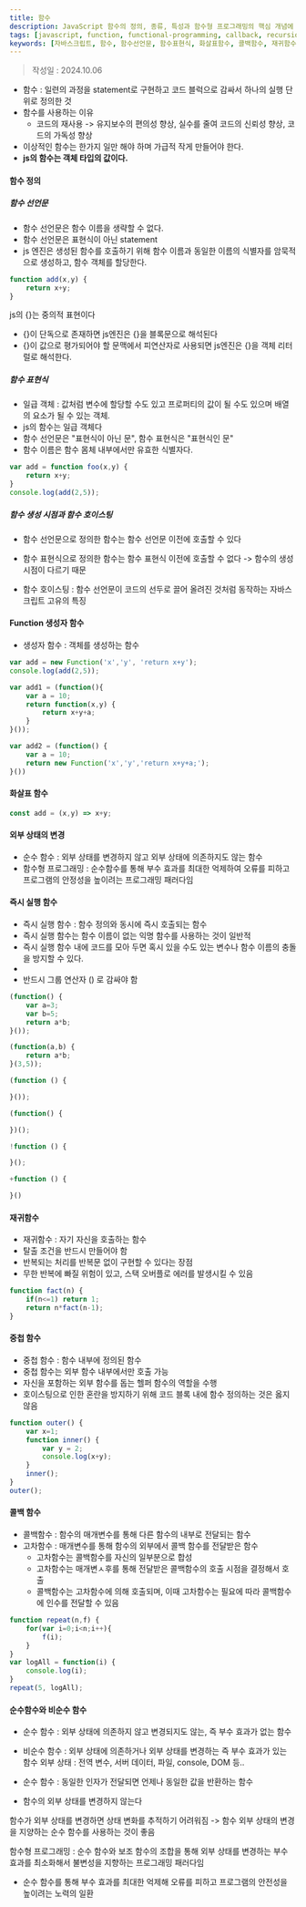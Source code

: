 ```yaml
---
title: 함수
description: JavaScript 함수의 정의, 종류, 특성과 함수형 프로그래밍의 핵심 개념에 대한 종합적인 가이드
tags: [javascript, function, functional-programming, callback, recursion]
keywords: [자바스크립트, 함수, 함수선언문, 함수표현식, 화살표함수, 콜백함수, 재귀함수, 순수함수, 함수형프로그래밍]
---
```


>작성일 : 2024.10.06

- 함수 : 일련의 과정을 statement로 구현하고 코드 블럭으로 감싸서 하나의 실행 단위로 정의한 것
- 함수를 사용하는 이유
	- 코드의 재사용 -> 유지보수의 편의성 향상, 실수를 줄여 코드의 신뢰성 향상, 코드의 가독성 향상
- 이상적인 함수는 한가지 일만 해야 하며 가급적 작게 만들어야 한다.
- **js의 함수는 객체 타입의 값이다.**

#### 함수 정의
##### 함수 선언문
- 함수 선언문은 함수 이름을 생략할 수 없다.
- 함수 선언문은 표현식이 아닌 statement
- js 엔진은 생성된 함수를 호출하기 위해 함수 이름과 동일한 이름의 식별자를 암묵적으로 생성하고, 함수 객체를 할당한다.
```js
function add(x,y) {
	return x+y;
}
```

js의 {}는 중의적 표현이다
- {}이 단독으로 존재하면 js엔진은 {}을 블록문으로 해석된다
- {}이 값으로 평가되어야 할 문맥에서 피연산자로 사용되면 js엔진은 {}을 객체 리터럴로 해석한다.

##### 함수 표현식
- 일급 객체 : 값처럼 변수에 할당할 수도 있고 프로퍼티의 값이 될 수도 있으며 배열의 요소가 될 수 있는 객체.
- js의 함수는 일급 객체다
- 함수 선언문은 "표현식이 아닌 문", 함수 표현식은 "표현식인 문"
- 함수 이름은 함수 몸체 내부에서만 유효한 식별자다.
```js
var add = function foo(x,y) {
	return x+y;
}
console.log(add(2,5));
```

##### 함수 생성 시점과 함수 호이스팅
- 함수 선언문으로 정의한 함수는 함수 선언문 이전에 호출할 수 있다
- 함수 표현식으로 정의한 함수는 함수 표현식 이전에 호출할 수 없다
-> 함수의 생성 시점이 다르기 때문

- 함수 호이스팅 : 함수 선언문이 코드의 선두로 끌어 올려진 것처럼 동작하는 자바스크립트 고유의 특징

#### Function 생성자 함수
- 생성자 함수 : 객체를 생성하는 함수
```js
var add = new Function('x','y', 'return x+y');
console.log(add(2,5));

var add1 = (function(){
	var a = 10;
	return function(x,y) {
		return x+y+a;
	}
}());

var add2 = (function() {
	var a = 10;
	return new Function('x','y','return x+y+a;');
}())
```

#### 화살표 함수
```js
const add = (x,y) => x+y;
```


#### 외부 상태의 변경
- 순수 함수 : 외부 상태를 변경하지 않고 외부 상태에 의존하지도 않는 함수
- 함수형 프로그래밍 : 순수함수를 통해 부수 효과를 최대한 억제하여 오류를 피하고 프로그램의 안정성을 높이려는 프로그래밍 패러다임

#### 즉시 실행 함수
- 즉시 실행 함수 : 함수 정의와 동시에 즉시 호출되는 함수
- 즉시 실행 함수는 함수 이름이 없는 익명 함수를 사용하는 것이 일반적
- 즉시 실행 함수 내에 코드를 모아 두면 혹시 있을 수도 있는 변수나 함수 이름의 충돌을 방지할 수 있다.
- 
- 반드시 그룹 연산자 () 로 감싸야 함
```js
(function() {
	var a=3;
	var b=5;
	return a*b;
}());

(function(a,b) {
	return a*b;
}(3,5));

(function () {

}());

(function() {

})();

!function () {

}();

+function () {

}()

```

#### 재귀함수
- 재귀함수 : 자기 자신을 호출하는 함수
- 탈출 조건을 반드시 만들어야 함
- 반복되는 처리를 반복문 없이 구현할 수 있다는 장점
- 무한 반복에 빠질 위험이 있고, 스택 오버플로 에러를 발생시킬 수 있음
```js
function fact(n) {
	if(n<=1) return 1;
	return n*fact(n-1);
}
```

#### 중첩 함수
- 중첩 함수 : 함수 내부에 정의된 함수
- 중첩 함수는 외부 함수 내부에서만 호출 가능
- 자신을 포함하는 외부 함수를 돕는 헬퍼 함수의 역할을 수행
- 호이스팅으로 인한 혼란을 방지하기 위해 코드 블록 내에 함수 정의하는 것은 옳지 않음
```js
function outer() {
	var x=1;
	function inner() {
		var y = 2;
		console.log(x+y);
	}
	inner();
}
outer();
```

#### 콜백 함수
- 콜백함수 : 함수의 매개변수를 통해 다른 함수의 내부로 전달되는 함수
- 고차함수 : 매개변수를 통해 함수의 외부에서 콜백 함수를 전달받은 함수
	- 고차함수는 콜백함수를 자신의 일부분으로 합성
	- 고차함수는 매개변ㅅ후를 통해 전달받은 콜백함수의 호출 시점을 결정해서 호출
	- 콜백함수는 고차함수에 의해 호출되며, 이때 고차함수는 필요에 따라 콜백함수에 인수를 전달할 수 있음
```js
function repeat(n,f) {
	for(var i=0;i<n;i++){
		f(i);
	}
}
var logAll = function(i) {
	console.log(i);
}
repeat(5, logAll);
```

#### 순수함수와 비순수 함수
- 순수 함수 : 외부 상태에 의존하지 않고 변경되지도 않는, 즉 부수 효과가 없는 함수
- 비순수 함수 : 외부 상태에 의존하거나 외부 상태를 변경하는 즉 부수 효과가 있는 함수
외부 상태 : 전역 변수, 서버 데이터, 파일, console, DOM 등..

- 순수 함수 : 동일한 인자가 전달되면 언제나 동일한 값을 반환하는 함수
- 함수의 외부 상태를 변경하지 않는다

함수가 외부 상태를 변경하면 상태 변화를 추적하기 어려워짐
-> 함수 외부 상태의 변경을 지양하는 순수 함수를 사용하는 것이 좋음

함수형 프로그래밍 : 순수 함수와 보조 함수의 조합을 통해 외부 상태를 변경하는 부수 효과를 최소화해서 불변성을 지향하는 프로그래밍 패러다임
- 순수 함수를 통해 부수 효과를 최대한 억제해 오류를 피하고 프로그램의 안전성을 높이려는 노력의 일환

